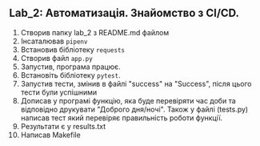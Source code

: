 ## Lab_2: Автоматизація. Знайомство з CI/CD.
1.  Створив папку lab_2 з README.md файлом
2. Інсаталював `pipenv` 
3. Встановив бібліотеку `requests`
4. Створив файл `app.py`
5. Запустив, програма працює.
6. Встановіть бібліотеку `pytest`.
7. Запустив тести, змінив в файлі "success" на "Success", після цього тести були успішними
8. Дописав у програмі функцію, яка буде перевіряти час доби та відповідно друкувати "Доброго дня/ночі". Також у файлі (tests.py) написав тест який перевіряє правильність роботи функції.
9. Результати є у results.txt
10. Написав Makefile



